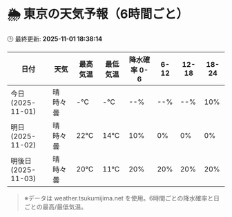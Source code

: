 # 🌦️ 東京の天気予報（6時間ごと）

🕒 最終更新: **2025-11-01 18:38:14**

| 日付 | 天気 | 最高気温 | 最低気温 | 降水確率 0-6 | 6-12 | 12-18 | 18-24 |
|------|------|----------|----------|------------|------|------|------|
| 今日 (2025-11-01) | 晴時々曇 | -℃ | -℃ | --% | --% | --% | 10% |
| 明日 (2025-11-02) | 晴時々曇 | 22℃ | 14℃ | 10% | 0% | 0% | 0% |
| 明後日 (2025-11-03) | 晴時々曇 | 20℃ | 11℃ | 20% | 20% | 20% | 20% |

> ※データは weather.tsukumijima.net を使用。6時間ごとの降水確率と日ごとの最高/最低気温。